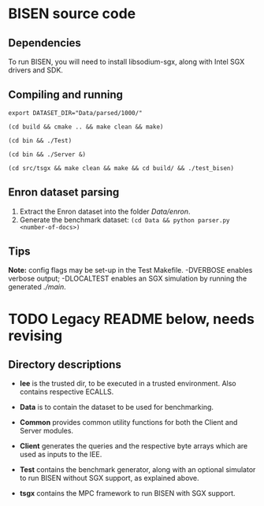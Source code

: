 # BISEN source code

## Dependencies
To run BISEN, you will need to install libsodium-sgx, along with Intel SGX drivers and SDK.

## Compiling and running
```
export DATASET_DIR="Data/parsed/1000/"

(cd build && cmake .. && make clean && make)

(cd bin && ./Test)

(cd bin && ./Server &)

(cd src/tsgx && make clean && make && cd build/ && ./test_bisen)
```


## Enron dataset parsing
1. Extract the Enron dataset into the folder _Data/enron_.
1. Generate the benchmark dataset: ```(cd Data && python parser.py <number-of-docs>)```


## Tips
**Note:** config flags may be set-up in the Test Makefile.
-DVERBOSE enables verbose output; -DLOCALTEST enables an SGX simulation by running the generated _./main_.


# TODO Legacy README below, needs revising
## Directory descriptions
* **Iee** is the trusted dir, to be executed in a trusted environment. Also contains respective ECALLS.

* **Data** is to contain the dataset to be used for benchmarking.

* **Common** provides common utility functions for both the Client and Server modules.

* **Client** generates the queries and the respective byte arrays which are used as inputs to the IEE.

* **Test** contains the benchmark generator, along with an optional
simulator to run BISEN without SGX support, as explained above.

* **tsgx** contains the MPC framework to run BISEN with SGX support.
